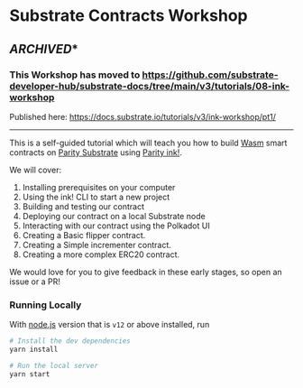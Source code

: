 # Substrate Contracts Workshop

## ***ARCHIVED****

### This Workshop has moved to https://github.com/substrate-developer-hub/substrate-docs/tree/main/v3/tutorials/08-ink-workshop

Published here: https://docs.substrate.io/tutorials/v3/ink-workshop/pt1/

---

This is a self-guided tutorial which will teach you how to build [Wasm](https://webassembly.org/) smart contracts on [Parity Substrate](https://github.com/paritytech/substrate) using [Parity ink!](https://github.com/paritytech/ink/).

We will cover:

1. Installing prerequisites on your computer
2. Using the ink! CLI to start a new project
3. Building and testing our contract
4. Deploying our contract on a local Substrate node
5. Interacting with our contract using the Polkadot UI
6. Creating a Basic flipper contract.
7. Creating a Simple incrementer contract.
8. Creating a more complex ERC20 contract.

We would love for you to give feedback in these early stages, so open an issue or a PR!

### Running Locally

With [node.js](https://nodejs.org/en/) version that is `v12` or above installed, run

```bash
# Install the dev dependencies
yarn install

# Run the local server
yarn start
```
